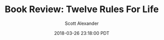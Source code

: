 ---
layout: podcast
title: "Book Review: Twelve Rules For Life"
author: Scott Alexander
description: https://slatestarcodex.com/2018/03/26/book-review-twelve-rules-for-life/
date: 2018-03-26 23:18:00 PDT
length: 7987318
duration: 1997
guid: book-review-twelve-rules-for-life
---